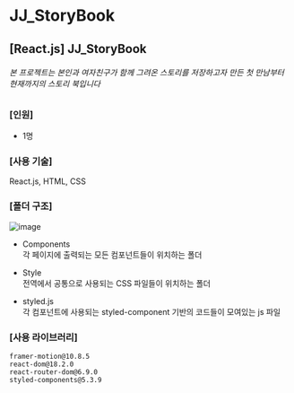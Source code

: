 # JJ_StoryBook

## [React.js] JJ_StoryBook
###### 본 프로젝트는 본인과 여자친구가 함께 그려온 스토리를 저장하고자 만든 첫 만남부터 현재까지의 스토리 북입니다

### [인원]

- 1명

### [사용 기술]

React.js, HTML, CSS

### [폴더 구조]

![image](https://user-images.githubusercontent.com/115076308/227470364-785d9e6f-46b7-4e73-9c8d-44d86f59fd56.png)

- Components  
각 페이지에 출력되는 모든 컴포넌트들이 위치하는 폴더

- Style  
전역에서 공통으로 사용되는 CSS 파일들이 위치하는 폴더

- styled.js   
각 컴포넌트에 사용되는 styled-component 기반의 코드들이 모여있는 js 파일   

### [사용 라이브러리]

`framer-motion@10.8.5`  
`react-dom@18.2.0`  
`react-router-dom@6.9.0`  
`styled-components@5.3.9`  

